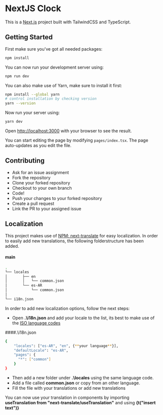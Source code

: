 ﻿# NextJS Clock

This is a [Next.js](https://nextjs.org/) project built with TailwindCSS and TypeScript.

## Getting Started

First make sure you've got all needed packages:
```bash
npm install
```

You can now run your development server using:
```bash
npm run dev
```

You can also make use of Yarn, make sure to install it first:
```bash
npm install --global yarn
# control installation by checking version
yarn --version
```

Now run your server using:
```bash
yarn dev
```

Open [http://localhost:3000](http://localhost:3000) with your browser to see the result.

You can start editing the page by modifying `pages/index.tsx`. The page auto-updates as you edit the file.

## Contributing

- Ask for an issue assignment
- Fork the repository
- Clone your forked repository
- Checkout to your own branch
- Code!
- Push your changes to your forked repository
- Create a pull request
- Link the PR to your assigned issue


## Localization

This project makes use of [NPM: next-translate](https://www.npmjs.com/package/next-translate) for easy localization.
In order to easily add new translations, the following folderstructure has been added. 

#### main
```bash
.
└── locales
│       ├── en
│       │   └── common.json
│       └── es-AR
│           └── common.json
│
└── i18n.json
```

In order to add new localization options, follow the next steps:

- Open **.\i18n.json** and add your locale to the list, its best to make use of the [ISO language codes](http://www.lingoes.net/en/translator/langcode.htm)

####.\i18n.json
```bash
{
    "locales": ["es-AR", "en", {**your language**}],
    "defaultLocale": "es-AR",
    "pages": {
      "*": ["common"]
    }
}
```
- Then add a new folder under **.\locales** using the same language code.
- Add a file called **common.json** or copy from an other language.
- Fill the file with your translations or add new translations

You can now use your translation in components by importing **useTranslation from "next-translate/useTranslation"** and using **{t("insert text")}**